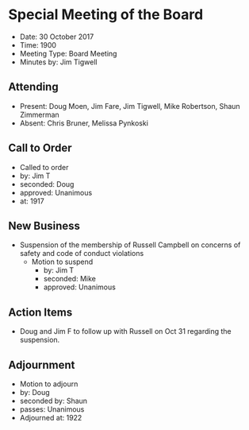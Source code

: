 # Special Meeting of the Board

* Date: 30 October 2017
* Time: 1900
* Meeting Type: Board Meeting
* Minutes by: Jim Tigwell

## Attending
* Present: Doug Moen, Jim Fare, Jim Tigwell, Mike Robertson, Shaun Zimmerman
* Absent: Chris Bruner, Melissa Pynkoski

## Call to Order
* Called to order
 * by: Jim T
 * seconded: Doug
 * approved: Unanimous
 * at: 1917
 
## New Business 
 * Suspension of the membership of Russell Campbell on concerns of safety and code of conduct violations
   * Motion to suspend
     * by: Jim T
     * seconded: Mike
     * approved: Unanimous

## Action Items
 * Doug and Jim F to follow up with Russell on Oct 31 regarding the suspension. 


## Adjournment
* Motion to adjourn
 * by: Doug
 * seconded by: Shaun
 * passes: Unanimous
* Adjourned at: 1922
